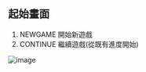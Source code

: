 ## 起始畫面

1. NEWGAME 開始新遊戲
2. CONTINUE 繼續遊戲(從既有進度開始)

![image](https://github.com/the-cryptodog/HarshStoneCloud/blob/master/HarshStoneDemoImage/%E5%9C%96%E7%89%871.png?raw=true)
